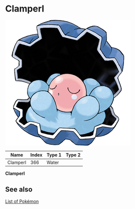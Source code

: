 # Clamperl


![Clamperl](images/366.png)

| **Name** | **Index** | **Type 1** | **Type 2** |
|----|----|----|----|
| Clamperl | 366 | Water  |  |

**Clamperl** 

## See also

[List of Pokémon](../pokemon.md)
